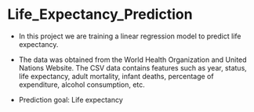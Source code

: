 # Life_Expectancy_Prediction

* In this project we are training a linear regression model to predict life expectancy. 
* The data was obtained from the World Health Organization and United Nations Website. The CSV data contains features such as year, status, life expectancy, adult mortality, infant deaths, percentage of expenditure, alcohol consumption, etc. 

* Prediction goal: Life expectancy
